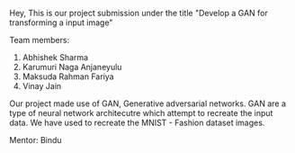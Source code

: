 Hey, This is our project submission under the title "Develop a GAN for transforming a input image"

Team members:
1. Abhishek Sharma
2. Karumuri Naga Anjaneyulu
3. Maksuda Rahman Fariya
4. Vinay Jain

Our project made use of GAN, Generative adversarial networks. GAN are a type of neural network architecutre which attempt to recreate the input data. We have used to recreate the MNIST - Fashion dataset images.

Mentor: Bindu